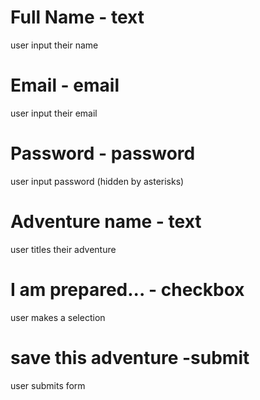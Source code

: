 # Full Name - text
user input their name

# Email - email
user input their email

# Password - password
user input password (hidden by asterisks)

# Adventure name - text
user titles their adventure


# I am prepared... - checkbox
user makes a selection

# save this adventure -submit
user submits form
